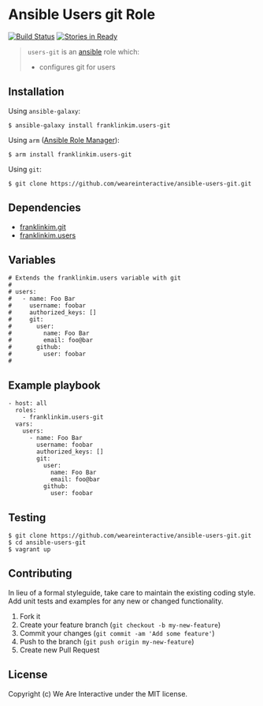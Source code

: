 # Ansible Users git Role

[![Build Status](https://travis-ci.org/weareinteractive/ansible-users-git.png?branch=master)](https://travis-ci.org/weareinteractive/ansible-users-git)
[![Stories in Ready](https://badge.waffle.io/weareinteractive/ansible-users-git.svg?label=ready&title=Ready)](http://waffle.io/weareinteractive/ansible-users-git)

> `users-git` is an [ansible](http://www.ansible.com) role which: 
> 
> * configures git for users

## Installation

Using `ansible-galaxy`:

```
$ ansible-galaxy install franklinkim.users-git
```

Using `arm` ([Ansible Role Manager](https://github.com/mirskytech/ansible-role-manager/)):

```
$ arm install franklinkim.users-git
```

Using `git`:

```
$ git clone https://github.com/weareinteractive/ansible-users-git.git
```

## Dependencies

* [franklinkim.git](https://github.com/weareinteractive/ansible-git)
* [franklinkim.users](https://github.com/weareinteractive/ansible-users)

## Variables

```
# Extends the franklinkim.users variable with git
# 
# users:
#   - name: Foo Bar
#     username: foobar
#     authorized_keys: []
#     git: 
#       user:
#         name: Foo Bar
#         email: foo@bar
#       github:
#         user: foobar
#
```

## Example playbook

```
- host: all
  roles: 
    - franklinkim.users-git
  vars:
    users:
      - name: Foo Bar
        username: foobar
        authorized_keys: []
        git:
          user:
            name: Foo Bar
            email: foo@bar
          github:
            user: foobar
```

## Testing

```
$ git clone https://github.com/weareinteractive/ansible-users-git.git
$ cd ansible-users-git
$ vagrant up
```

## Contributing
In lieu of a formal styleguide, take care to maintain the existing coding style. Add unit tests and examples for any new or changed functionality.

1. Fork it
2. Create your feature branch (`git checkout -b my-new-feature`)
3. Commit your changes (`git commit -am 'Add some feature'`)
4. Push to the branch (`git push origin my-new-feature`)
5. Create new Pull Request

## License
Copyright (c) We Are Interactive under the MIT license.
